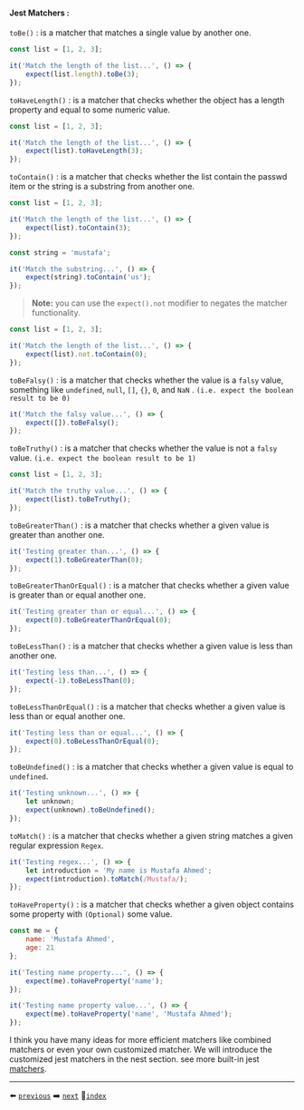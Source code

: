 #### Jest Matchers :

`toBe()` : is a matcher that matches a single value by another one.

```javascript
const list = [1, 2, 3];

it('Match the length of the list...', () => {
	expect(list.length).toBe(3);
});
```

`toHaveLength()` : is a matcher that checks whether the object has a length property and equal to some numeric value.

```javascript
const list = [1, 2, 3];

it('Match the length of the list...', () => {
	expect(list).toHaveLength(3);
});
```

`toContain()` :  is a matcher that checks whether the list contain the passwd item or the string is a substring from another one.

```javascript
const list = [1, 2, 3];

it('Match the length of the list...', () => {
	expect(list).toContain(3);
});

const string = 'mustafa';

it('Match the substring...', () => {
	expect(string).toContain('us');
});
```

> **Note:** you can use the `expect().not` modifier to negates the matcher functionality.

```javascript
const list = [1, 2, 3];

it('Match the length of the list...', () => {
	expect(list).not.toContain(0);
});
```

`toBeFalsy()` : is a matcher that checks whether the value is a `falsy` value, something like `undefined`, `null`, `[]`, `{}`, `0`, and `NaN` . `(i.e. expect the boolean result to be 0)`

```javascript
it('Match the falsy value...', () => {
	expect([]).toBeFalsy();
});
```

`toBeTruthy()` : is a matcher that checks whether the value is not a `falsy` value. `(i.e. expect the boolean result to be 1)`

```javascript
const list = [1, 2, 3];

it('Match the truthy value...', () => {
	expect(list).toBeTruthy();
});
```

`toBeGreaterThan()` : is a matcher that checks whether a given value is greater than another one.

```javascript
it('Testing greater than...', () => {
	expect(1).toBeGreaterThan(0);
});
```

`toBeGreaterThanOrEqual()` : is a matcher that checks whether a given value is greater than or equal another one.

```javascript
it('Testing greater than or equal...', () => {
	expect(0).toBeGreaterThanOrEqual(0);
});
```

`toBeLessThan()` : is a matcher that checks whether a given value is less than another one.

```javascript
it('Testing less than...', () => {
	expect(-1).toBeLessThan(0);
});
```

`toBeLessThanOrEqual()` : is a matcher that checks whether a given value is less than or equal another one.

```javascript
it('Testing less than or equal...', () => {
	expect(0).toBeLessThanOrEqual(0);
});
```

`toBeUndefined()` : is a matcher that checks whether a given value is equal to `undefined`.

```javascript
it('Testing unknown...', () => {
	let unknown;
	expect(unknown).toBeUndefined();
});
```

`toMatch()` : is a matcher that checks whether a given string matches a given regular expression `Regex`.

```javascript
it('Testing regex...', () => {
	let introduction = 'My name is Mustafa Ahmed';
	expect(introduction).toMatch(/Mustafa/);
});
```

`toHaveProperty()` : is a matcher that checks whether a given object contains some property with `(Optional)` some value.

```javascript
const me = {
	name: 'Mustafa Ahmed',
	age: 21
};

it('Testing name property...', () => {
	expect(me).toHaveProperty('name');
});

it('Testing name property value...', () => {
	expect(me).toHaveProperty('name', 'Mustafa Ahmed');
});
```

I think you have many ideas for more efficient matchers like combined matchers or even your own customized matcher. We will introduce the customized jest matchers in the nest section. see more built-in jest [matchers](https://jestjs.io/docs/expect#matchers).

---

⬅️ [`previous`](../sections/global_methods.md)
➡️ [`next`](../sections/utilities.md)
🚪[`index`](../README.md)